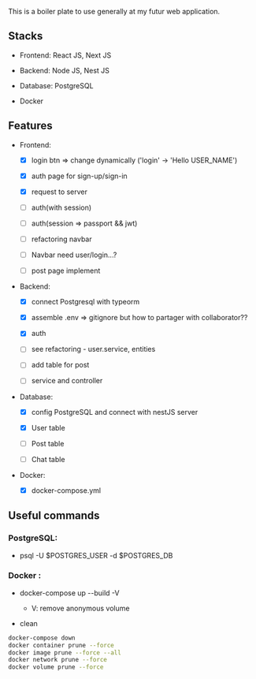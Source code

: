 This is a boiler plate to use generally at my futur web application.

## Stacks

- Frontend: React JS, Next JS

- Backend: Node JS, Nest JS

- Database: PostgreSQL

- Docker

## Features

- Frontend:

  - [x] login btn => change dynamically ('login' -> 'Hello USER_NAME')

  - [x] auth page for sign-up/sign-in

  - [x] request to server

  - [ ] auth(with session)

  - [ ] auth(session => passport && jwt)

  - [ ] refactoring navbar

  - [ ] Navbar need user/login...?

  - [ ] post page implement

- Backend:

  - [x] connect Postgresql with typeorm

  - [x] assemble .env => gitignore but how to partager with collaborator??

  - [x] auth

  - [ ] see refactoring - user.service, entities

  - [ ] add table for post

  - [ ] service and controller

- Database:

  - [x] config PostgreSQL and connect with nestJS server

  - [x] User table

  - [ ] Post table

  - [ ] Chat table

- Docker:

  - [x] docker-compose.yml

## Useful commands

### PostgreSQL:

- psql -U $POSTGRES_USER -d $POSTGRES_DB

### Docker :

- docker-compose up --build -V

  - V: remove anonymous volume

- clean

```bash
docker-compose down
docker container prune --force
docker image prune --force --all
docker network prune --force
docker volume prune --force
```
